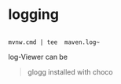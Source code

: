 logging
=======
```

mvnw.cmd | tee  maven.log~
```


log-Viewer can be 
> glogg
installed with choco